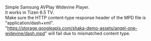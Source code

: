 Simple Samsung AVPlay Widevine Player.<br>
It works in Tizen 6.5 TV.<br>
Make sure the HTTP content-type response header of the MPD file is "application/dash+xml".<br>
"https://storage.googleapis.com/shaka-demo-assets/angel-one-widevine/dash.mpd" will fail due to mismatched content type.
